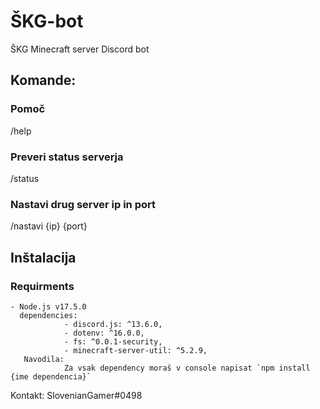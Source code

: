# ŠKG-bot
ŠKG Minecraft server Discord bot

## Komande:
### Pomoč
/help
### Preveri status serverja
/status
### Nastavi drug server ip in port
/nastavi {ip} {port}

## Inštalacija
### Requirments
    - Node.js v17.5.0
      dependencies:
                - discord.js: ^13.6.0,
                - dotenv: ^16.0.0,
                - fs: ^0.0.1-security,
                - minecraft-server-util: ^5.2.9,
       Navodila:
                Za vsak dependency moraš v console napisat `npm install {ime dependencia}`
  
  
  Kontakt: SlovenianGamer#0498
